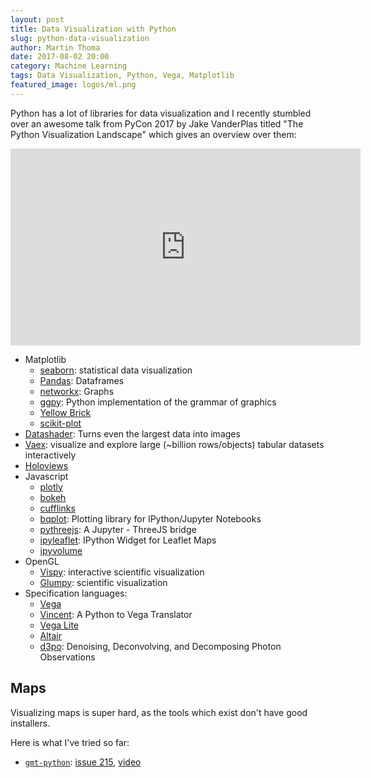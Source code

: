 ```yaml
---
layout: post
title: Data Visualization with Python
slug: python-data-visualization
author: Martin Thoma
date: 2017-08-02 20:00
category: Machine Learning
tags: Data Visualization, Python, Vega, Matplotlib
featured_image: logos/ml.png
---
```

Python has a lot of libraries for data visualization and I recently stumbled
over an awesome talk from PyCon 2017 by Jake VanderPlas titled "The Python
Visualization Landscape" which gives an overview over them:

<iframe width="560" height="315" src="https://www.youtube-nocookie.com/embed/FytuB8nFHPQ" frameborder="0" allow="autoplay; encrypted-media" allowfullscreen></iframe>

* Matplotlib
    * [seaborn](https://seaborn.pydata.org/): statistical data visualization
    * [Pandas](http://pandas.pydata.org/): Dataframes
    * [networkx](https://networkx.github.io/): Graphs
    * [ggpy](https://github.com/yhat/ggpy): Python implementation of the grammar of graphics
    * [Yellow Brick](https://github.com/DistrictDataLabs/yellowbrick)
    * [scikit-plot](https://github.com/reiinakano/scikit-plot)
* [Datashader](https://github.com/bokeh/datashader): Turns even the largest data into images
* [Vaex](https://github.com/maartenbreddels/vaex): visualize and explore large (~billion rows/objects) tabular datasets interactively
* [Holoviews](http://holoviews.org/)
* Javascript
    * [plotly](https://plot.ly/python/)
    * [bokeh](http://bokeh.pydata.org/en/latest/)
    * [cufflinks](https://github.com/santosjorge/cufflinks)
    * [bqplot](https://github.com/bloomberg/bqplot): Plotting library for IPython/Jupyter Notebooks
    * [pythreejs](https://github.com/jovyan/pythreejs): A Jupyter - ThreeJS bridge
    * [ipyleaflet](https://github.com/ellisonbg/ipyleaflet): IPython Widget for Leaflet Maps
    * [ipyvolume](https://github.com/maartenbreddels/ipyvolume)
* OpenGL
    * [Vispy](http://vispy.org/): interactive scientific visualization
    * [Glumpy](https://glumpy.github.io/): scientific visualization
* Specification languages:
    * [Vega](https://github.com/vega/vega)
    * [Vincent](https://vincent.readthedocs.io/en/latest/): A Python to Vega Translator
    * [Vega Lite](https://vega.github.io/vega-lite/)
    * [Altair](https://altair-viz.github.io/)
    * [d3po](https://github.com/information-field-theory/d3po): Denoising, Deconvolving, and Decomposing Photon Observations


## Maps

Visualizing maps is super hard, as the tools which exist don't have good
installers.

Here is what I've tried so far:

* [`gmt-python`](https://www.gmtpython.xyz/latest/): [issue 215](https://github.com/GenericMappingTools/gmt-python/issues/215), [video](https://www.youtube.com/watch?v=6wMtfZXfTRM)
